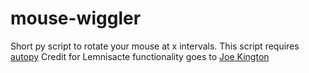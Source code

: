 # mouse-wiggler
Short py script to rotate your mouse at x intervals.
This script requires [autopy](http://www.autopy.org/)
Credit for Lemnisacte functionality goes to [Joe Kington](http://stackoverflow.com/users/325565/joe-kington)
